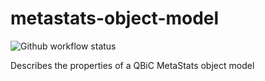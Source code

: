 # metastats-object-model
![Github workflow status](https://github.com/qbicsoftware/metastats-object-model/workflows/Schema%20Validation/badge.svg)

Describes the properties of a QBiC MetaStats object model

